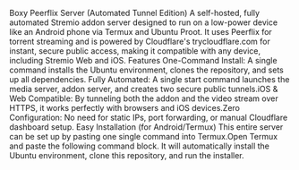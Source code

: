 ​Boxy Peerflix Server (Automated Tunnel Edition)
​A self-hosted, fully automated Stremio addon server designed to run on a low-power device like an Android phone via Termux and Ubuntu Proot. It uses Peerflix for torrent streaming and is powered by Cloudflare's trycloudflare.com for instant, secure public access, making it compatible with any device, including Stremio Web and iOS.
​Features
​One-Command Install: A single command installs the Ubuntu environment, clones the repository, and sets up all dependencies.
​Fully Automated: A single start command launches the media server, addon server, and creates two secure public tunnels.
​iOS & Web Compatible: By tunneling both the addon and the video stream over HTTPS, it works perfectly with browsers and iOS devices.
​Zero Configuration: No need for static IPs, port forwarding, or manual Cloudflare dashboard setup.
​Easy Installation (for Android/Termux)
​This entire server can be set up by pasting one single command into Termux.
​Open Termux and paste the following command block. It will automatically install the Ubuntu environment, clone this repository, and run the installer.

